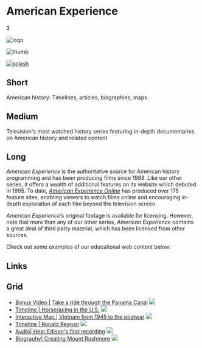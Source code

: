 # American Experience

3

![logo](https://s3.amazonaws.com/wgbhstocksales.org/content/collections/amex/amex-logo.png)

![thumb](https://s3.amazonaws.com/wgbhstocksales.org/content/collections/amex/amex-thumb_348x196.png)

[![splash](https://s3.amazonaws.com/wgbhstocksales.org/content/collections/amex/AmexCollectionMain_770x433.png)](http://www.pbs.org/wgbh/americanexperience/)

## Short

American history:  Timelines, articles, biographies, maps

## Medium

Television's most watched history series featuring in-depth documentaries on American history and related content

## Long

*American Experience* is the authoritative source for American history programming and has been 
producing films since 1988.   Like our other series, it offers a wealth of additional 
features on its website which debuted in 1995.  To date, [*American Experience Online*](http://www.pbs.org/wgbh/americanexperience) 
has produced over 175 feature sites, enabling viewers to watch films online and 
encouraging in-depth exploration of each film beyond the television screen. 

*American Experience*’s original footage is available for licensing. However, note 
that more than any of our other series, *American Experience* contains a great deal 
of third party material, which has been licensed from other sources. 

Check out some examples of our educational web content below: 

## Links

## Grid

- [Bonus Video | Take a ride through the Panama Canal](http://www.pbs.org/wgbh/americanexperience/features/bonus-video/tr-travel/) ![](https://s3.amazonaws.com/wgbhstocksales.org/content/collections/amex/Panama_348x196.png)
- [Timeline | Horseracing in the U.S.](http://www.pbs.org/wgbh/americanexperience/features/timeline/seabiscuit/) ![](https://s3.amazonaws.com/wgbhstocksales.org/content/collections/amex/Seabiscuit_348x196.jpg)
- [Interactive Map | Vietnam from 1945 to the postwar](http://www.pbs.org/wgbh/amex/vietnam/maps/map_pop_intro.html) ![](https://s3.amazonaws.com/wgbhstocksales.org/content/collections/amex/Vietnam_348x196.png)
- [Timeline | Ronald Reagan](http://www.pbs.org/wgbh/americanexperience/features/timeline/reagan/) ![](https://s3.amazonaws.com/wgbhstocksales.org/content/collections/amex/Reagan_348x196.jpg)
- [Audio| Hear Edison's first recording](http://www.pbs.org/wgbh/americanexperience/features/inlineaudio/light-blaine/) ![](https://s3.amazonaws.com/wgbhstocksales.org/content/collections/amex/Edison_348x196.png)
- [Biography| Creating Mount Rushmore](http://www.pbs.org/wgbh/americanexperience/features/biography/rushmore-borglum/) ![](https://s3.amazonaws.com/wgbhstocksales.org/content/collections/amex/Rushmore_348x196.png)

